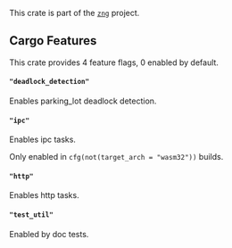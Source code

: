 <!--do doc --readme header-->
This crate is part of the [`zng`](https://github.com/zng-ui/zng?tab=readme-ov-file#crates) project.


<!--do doc --readme features-->
## Cargo Features

This crate provides 4 feature flags, 0 enabled by default.

#### `"deadlock_detection"`
Enables parking_lot deadlock detection.

#### `"ipc"`
Enables ipc tasks.

Only enabled in `cfg(not(target_arch = "wasm32"))` builds.

#### `"http"`
Enables http tasks.

#### `"test_util"`
Enabled by doc tests.

<!--do doc --readme #SECTION-END-->


